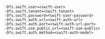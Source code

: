     -Dfs.swift.user=<swift-user>
    -Dfs.swift.tenant=<swift-tenant>
    -Dfs.swift.password=<swift-user-password>
    -Dfs.swift.auth.url=<swift-auth-url>
    -Dfs.swift.auth.port=<swift-auth-url-port>
    -Dfs.swift.use.public.url=<swift-use-public>
    -Dfs.swift.auth.method=<swift-auth-model>
